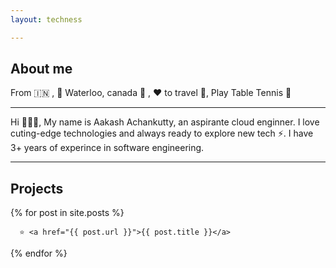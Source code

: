 ```yaml
---
layout: techness

---
```



## About me
 From 🇮🇳 ,  📍 Waterloo, canada 🍁 , ❤️ to travel 🛫, Play Table Tennis 🏓

--- 

Hi 🙋🏻‍♂️, My name is Aakash Achankutty, an aspirante cloud enginner. I love cuting-edge technologies and always ready to explore new tech ⚡️. I have 3+ years of experince in software engineering.


---

## Projects


{% for post in site.posts %}

<div>

      ⭐️ <a href="{{ post.url }}">{{ post.title }}</a>
  </div>
    
  {% endfor %}


  